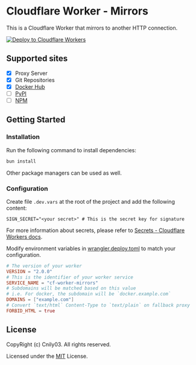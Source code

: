 # Cloudflare Worker - Mirrors

This is a Cloudflare Worker that mirrors to another HTTP connection.

[![Deploy to Cloudflare Workers](https://deploy.workers.cloudflare.com/button)](https://deploy.workers.cloudflare.com/?url=https://github.com/Cnily03/cf-worker-mirrors)

## Supported sites

- [x] Proxy Server
- [x] Git Repositories
- [x] [Docker Hub](https://hub.docker.com)
- [ ] [PyPI](https://pypi.org)
- [ ] [NPM](https://www.npmjs.com)

## Getting Started

### Installation

Run the following command to install dependencies:

```bash
bun install
```

Other package managers can be used as well.

### Configuration

Create file `.dev.vars` at the root of the project and add the following content:

```env
SIGN_SECRET="<your secret>" # This is the secret key for signature
```

For more information about secrets, please refer to [Secrets - Cloudflare Workers docs](https://developers.cloudflare.com/workers/configuration/secrets/).

Modify environment variables in [wrangler.deploy.toml](./wrangler.deploy.toml) to match your configuration.

```toml
# The version of your worker
VERSION = "2.0.0"
# This is the identifier of your worker service
SERVICE_NAME = "cf-worker-mirrors"
# Subdomains will be matched based on this value
# i.e. For docker, the subdomain will be `docker.example.com`
DOMAINS = ["example.com"]
# Convert `text/html` Content-Type to `text/plain` on fallback proxy
FORBID_HTML = true
```

## License

CopyRight (c) Cnily03. All rights reserved.

Licensed under the [MIT](./LICENSE) License.
